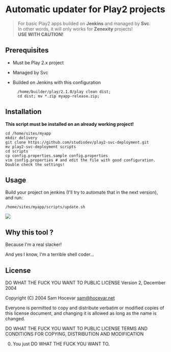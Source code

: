 # Automatic updater for Play2 projects

> For basic Play2 apps builded on **Jenkins** and managed by **Svc**. <br />
> In other words, it will only works for **Zenexity** projects! <br />
> **USE WITH CAUTION!**

## Prerequisites
* Must be Play 2.x project
* Managed by Svc
* Builded on Jenkins with this configuration

        /home/builder/play/2.1.0/play clean dist;
        cd dist; mv *.zip myapp-release.zip;

## Installation

**This script must be installed on an already working project!**

    cd /home/sites/myapp
    mkdir delivery
    git clone https://github.com/studiodev/play2-svc-deployment.git
    mv play2-svc-deployment scripts
    cd scripts
    cp config.properties.sample config.properties
    vim config.properties # and edit the file with good configuration. Double check the settings!

## Usage

Build your project on jenkins (I'll try to automate that in the next version), and run:

    /home/sites/myapp/scripts/update.sh

<img src="http://img15.hostingpics.net/pics/115803Capturedcran20130514225815.png" />

## Why this tool ?

Because I'm a real slacker!

And yes I know, I'm a terrible shell coder...

## License

DO WHAT THE FUCK YOU WANT TO PUBLIC LICENSE
Version 2, December 2004
 
Copyright (C) 2004 Sam Hocevar <sam@hocevar.net>
 
Everyone is permitted to copy and distribute verbatim or modified
copies of this license document, and changing it is allowed as long
as the name is changed.
 
DO WHAT THE FUCK YOU WANT TO PUBLIC LICENSE
TERMS AND CONDITIONS FOR COPYING, DISTRIBUTION AND MODIFICATION
 
0. You just DO WHAT THE FUCK YOU WANT TO.
